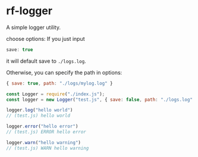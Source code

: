 # rf-logger

A simple logger utility.

choose options:
If you just input
```javascript 
save: true
```
it will default save to `./logs.log`.

Otherwise, you can specify the path in options:
```javascript 
{ save: true, path: "./logs/mylog.log" }
```

```javascript
const Logger = require("./index.js");
const logger = new Logger("test.js", { save: false, path: "./logs.log" });

logger.log("hello world")
// (test.js) hello world

logger.error("hello error")
// (test.js) ERROR hello error

logger.warn("hello warning")
// (test.js) WARN hello warning
```
 
